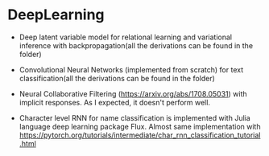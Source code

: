 # DeepLearning

- Deep latent variable model for relational learning and variational inference with backpropagation(all the derivations can be found in the folder)

- Convolutional Neural Networks (implemented from scratch) for text classification(all the derivations can be found in the folder)

- Neural Collaborative Filtering (https://arxiv.org/abs/1708.05031) with implicit responses. As I expected, it doesn't perform well.

- Character level RNN for name classification is implemented with Julia language deep learning package Flux. Almost same implementation with https://pytorch.org/tutorials/intermediate/char_rnn_classification_tutorial.html
